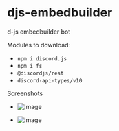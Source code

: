 # djs-embedbuilder
d-js embedbuilder bot

Modules to download:

- `npm i discord.js`
- `npm i fs`
- `@discordjs/rest`
- `discord-api-types/v10`

Screenshots

- ![image](https://github.com/ayd1ndemirci/djs-emebdbuilder/assets/128159204/1cf97e1b-35a6-4cf4-b1c9-b654f33a52ab)

- ![image](https://github.com/ayd1ndemirci/djs-emebdbuilder/assets/128159204/b032c3a1-d13a-437d-85b2-3b6d9a827f0f)

